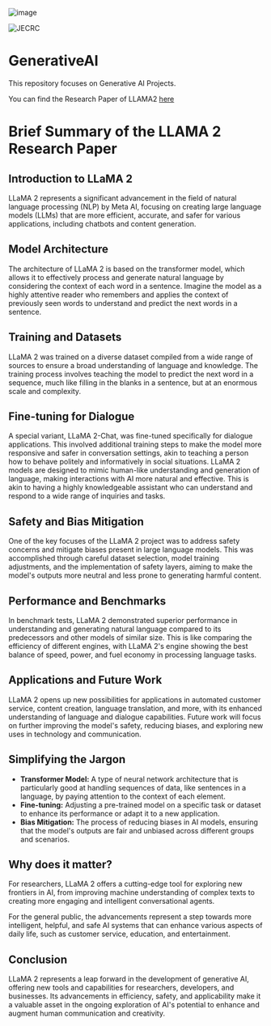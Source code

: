 ![image](https://github.com/user-attachments/assets/2ed38736-4961-4a58-a497-c08b6280c7c4)

![JECRC](https://github.com/user-attachments/assets/ba99d2d1-78b3-466b-8dca-7dcf44d22d07)


# GenerativeAI
This repository focuses on Generative AI Projects.

You can find the Research Paper of LLAMA2 [here](https://arxiv.org/pdf/2307.09288.pdf)

# Brief Summary of the LLAMA 2 Research Paper

## Introduction to LLaMA 2

LLaMA 2 represents a significant advancement in the field of natural language processing (NLP) by Meta AI, focusing on creating large language models (LLMs) that are more efficient, accurate, and safer for various applications, including chatbots and content generation.

## Model Architecture
The architecture of LLaMA 2 is based on the transformer model, which allows it to effectively process and generate natural language by considering the context of each word in a sentence. Imagine the model as a highly attentive reader who remembers and applies the context of previously seen words to understand and predict the next words in a sentence.

## Training and Datasets
LLaMA 2 was trained on a diverse dataset compiled from a wide range of sources to ensure a broad understanding of language and knowledge. The training process involves teaching the model to predict the next word in a sequence, much like filling in the blanks in a sentence, but at an enormous scale and complexity.

## Fine-tuning for Dialogue
A special variant, LLaMA 2-Chat, was fine-tuned specifically for dialogue applications. This involved additional training steps to make the model more responsive and safer in conversation settings, akin to teaching a person how to behave politely and informatively in social situations. LLaMA 2 models are designed to mimic human-like understanding and generation of language, making interactions with AI more natural and effective. This is akin to having a highly knowledgeable assistant who can understand and respond to a wide range of inquiries and tasks.

## Safety and Bias Mitigation
One of the key focuses of the LLaMA 2 project was to address safety concerns and mitigate biases present in large language models. This was accomplished through careful dataset selection, model training adjustments, and the implementation of safety layers, aiming to make the model's outputs more neutral and less prone to generating harmful content.

## Performance and Benchmarks
In benchmark tests, LLaMA 2 demonstrated superior performance in understanding and generating natural language compared to its predecessors and other models of similar size. This is like comparing the efficiency of different engines, with LLaMA 2's engine showing the best balance of speed, power, and fuel economy in processing language tasks.

## Applications and Future Work
LLaMA 2 opens up new possibilities for applications in automated customer service, content creation, language translation, and more, with its enhanced understanding of language and dialogue capabilities. Future work will focus on further improving the model's safety, reducing biases, and exploring new uses in technology and communication.

## Simplifying the Jargon
* **Transformer Model:** A type of neural network architecture that is particularly good at handling sequences of data, like sentences in a language, by paying attention to the context of each element.
* **Fine-tuning:** Adjusting a pre-trained model on a specific task or dataset to enhance its performance or adapt it to a new application.
* **Bias Mitigation:** The process of reducing biases in AI models, ensuring that the model's outputs are fair and unbiased across different groups and scenarios.

## Why does it matter?

For researchers, LLaMA 2 offers a cutting-edge tool for exploring new frontiers in AI, from improving machine understanding of complex texts to creating more engaging and intelligent conversational agents. 

For the general public, the advancements represent a step towards more intelligent, helpful, and safe AI systems that can enhance various aspects of daily life, such as customer service, education, and entertainment.

## Conclusion
LLaMA 2 represents a leap forward in the development of generative AI, offering new tools and capabilities for researchers, developers, and businesses. Its advancements in efficiency, safety, and applicability make it a valuable asset in the ongoing exploration of AI's potential to enhance and augment human communication and creativity.



